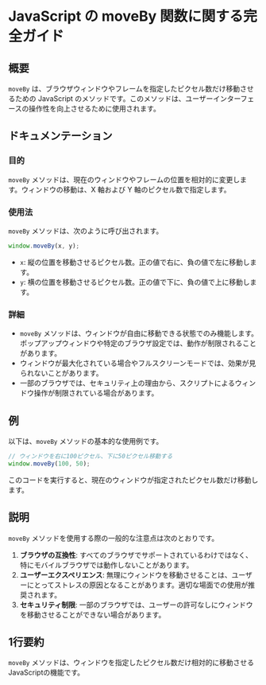 <!--
Meta Description: # JavaScript の moveBy 関数に関する完全ガイド ## 概要 `moveBy` は、ブラウザウィンドウやフレームを指定したピクセル数だけ移動させるための JavaScript のメソッドです。このメソッドは、ユーザーインターフェースの操作性を向上させるために使用されます。 ## ド...
Meta Keywords: moveby, javascript, メソッドは, window, 一部のブラウザでは
-->

# JavaScript の moveBy 関数に関する完全ガイド

## 概要
`moveBy` は、ブラウザウィンドウやフレームを指定したピクセル数だけ移動させるための JavaScript のメソッドです。このメソッドは、ユーザーインターフェースの操作性を向上させるために使用されます。

## ドキュメンテーション
### 目的
`moveBy` メソッドは、現在のウィンドウやフレームの位置を相対的に変更します。ウィンドウの移動は、X 軸および Y 軸のピクセル数で指定します。

### 使用法
`moveBy` メソッドは、次のように呼び出されます。

```javascript
window.moveBy(x, y);
```

- `x`: 縦の位置を移動させるピクセル数。正の値で右に、負の値で左に移動します。
- `y`: 横の位置を移動させるピクセル数。正の値で下に、負の値で上に移動します。

### 詳細
- `moveBy` メソッドは、ウィンドウが自由に移動できる状態でのみ機能します。ポップアップウィンドウや特定のブラウザ設定では、動作が制限されることがあります。
- ウィンドウが最大化されている場合やフルスクリーンモードでは、効果が見られないことがあります。
- 一部のブラウザでは、セキュリティ上の理由から、スクリプトによるウィンドウ操作が制限されている場合があります。

## 例
以下は、`moveBy` メソッドの基本的な使用例です。

```javascript
// ウィンドウを右に100ピクセル、下に50ピクセル移動する
window.moveBy(100, 50);
```

このコードを実行すると、現在のウィンドウが指定されたピクセル数だけ移動します。

## 説明
`moveBy` メソッドを使用する際の一般的な注意点は次のとおりです。

1. **ブラウザの互換性**: すべてのブラウザでサポートされているわけではなく、特にモバイルブラウザでは動作しないことがあります。
2. **ユーザーエクスペリエンス**: 無理にウィンドウを移動させることは、ユーザーにとってストレスの原因となることがあります。適切な場面での使用が推奨されます。
3. **セキュリティ制限**: 一部のブラウザでは、ユーザーの許可なしにウィンドウを移動させることができない場合があります。

## 1行要約
`moveBy` メソッドは、ウィンドウを指定したピクセル数だけ相対的に移動させるJavaScriptの機能です。